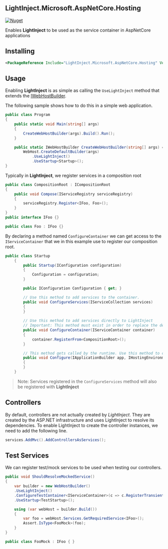 ## LightInject.Microsoft.AspNetCore.Hosting

[![Nuget](http://img.shields.io/nuget/v/LightInject.Microsoft.AspNetCore.Hosting.svg?maxAge=10800)](https://www.nuget.org/packages/LightInject.Microsoft.AspNetCore.Hosting/) 

Enables **LightInject** to be used as the service container in AspNetCore applications

## Installing

```xml
<PackageReference Include="LightInject.Microsoft.AspNetCore.Hosting" Version="<version>" />
```

## Usage

Enabling **LightInject** is as simple as calling the `UseLightInject` method that extends the [IWebHostBuilder](https://docs.microsoft.com/en-us/dotnet/api/microsoft.aspnetcore.hosting.iwebhostbuilder?view=aspnetcore-2.1).

The following sample shows how to do this in a simple web application.

```c#
public class Program
{
    public static void Main(string[] args)
    {           
        CreateWebHostBuilder(args).Build().Run();
    }

    public static IWebHostBuilder CreateWebHostBuilder(string[] args) =>
        WebHost.CreateDefaultBuilder(args)
            .UseLightInject()
            .UseStartup<Startup>();
}
```

Typically in **LightInject**, we register services in a composition root 

```C#
public class CompositionRoot : ICompositionRoot
{
    public void Compose(IServiceRegistry serviceRegistry)
    {
        serviceRegistry.Register<IFoo, Foo>();
    }
}
public interface IFoo {}

public class Foo : IFoo {}
```

By declaring a method named `ConfigureContainer` we can get access to the `IServiceContainer` that we in this example use to register our composition root. 



```c#
public class Startup
    {
        public Startup(IConfiguration configuration)
        {
            Configuration = configuration;
        }

        public IConfiguration Configuration { get; }

        // Use this method to add services to the container.
        public void ConfigureServices(IServiceCollection services)
        {          
        }
	    
    	// Use this method to add services directly to LightInject
    	// Important: This method must exist in order to replace the default provider.
        public void ConfigureContainer(IServiceContainer container)
        {
            container.RegisterFrom<CompositionRoot>();
        }

        // This method gets called by the runtime. Use this method to configure the HTTP request pipeline.
        public void Configure(IApplicationBuilder app, IHostingEnvironment env)
        {           
        }
    }
```

> Note: Services registered in the `ConfigureServices` method will also be registered with **LightInject**



## Controllers

By default, controllers are not actually created by *LightInject*. They are created by the ASP.NET infrastructure and uses LightInject to resolve its dependencies. To enable LightInject to create the controller instances, we need to add the following line.

```csharp
services.AddMvc().AddControllersAsServices();
```

## Test Services

We can register test/mock services to be used when testing our controllers.

```C#
public void ShouldResolveMockedService()
{
    var builder = new WebHostBuilder()
    .UseLightInject()
    .ConfigureTestContainer<IServiceContainer>(c => c.RegisterTransient<IFoo, FooMock>())
    .UseStartup<TestStartup>();

    using (var webHost = builder.Build())
    {
        var foo = webHost.Services.GetRequiredService<IFoo>();
        Assert.IsType<FooMock>(foo);
    }
}

public class FooMock : IFoo { }
```



